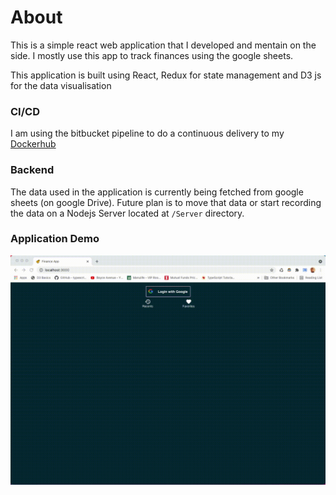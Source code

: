 # About

This is a simple react web application that I developed and mentain on the side.
I mostly use this app to track finances using the google sheets.

This application is built using React, Redux for state management and D3 js for the data visualisation

### CI/CD

I am using the bitbucket pipeline to do a continuous delivery to my [Dockerhub](https://hub.docker.com/repository/docker/deepaky193/personal_finance_app)

### Backend

The data used in the application is currently being fetched from google sheets (on google Drive). Future plan is to move that data or start recording the data on a Nodejs Server located at `/Server` directory.

### Application Demo

![Demo](AppDemo.gif)
